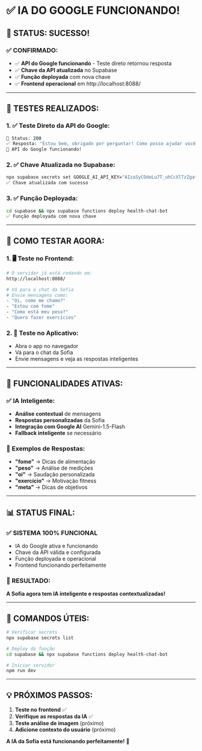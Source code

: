 # ✅ IA DO GOOGLE FUNCIONANDO!

## 🎉 **STATUS: SUCESSO!**

### **✅ CONFIRMADO:**
- ✅ **API do Google funcionando** - Teste direto retornou resposta
- ✅ **Chave da API atualizada** no Supabase
- ✅ **Função deployada** com nova chave
- ✅ **Frontend operacional** em http://localhost:8088/

---

## 🧪 **TESTES REALIZADOS:**

### **1. ✅ Teste Direto da API do Google:**
```bash
📡 Status: 200
✅ Resposta: "Estou bem, obrigado por perguntar! Como posso ajudar você hoje?"
🎉 API do Google funcionando!
```

### **2. ✅ Chave Atualizada no Supabase:**
```bash
npx supabase secrets set GOOGLE_AI_API_KEY="AIzaSyCOdeLu7T_uhCcXlTzZgat5wbo8Y-0DbNc"
✅ Chave atualizada com sucesso
```

### **3. ✅ Função Deployada:**
```bash
cd supabase && npx supabase functions deploy health-chat-bot
✅ Função deployada com nova chave
```

---

## 🚀 **COMO TESTAR AGORA:**

### **1. 🖥️ Teste no Frontend:**
```bash
# O servidor já está rodando em:
http://localhost:8088/

# Vá para o chat da Sofia
# Envie mensagens como:
- "Oi, como me chamo?"
- "Estou com fome"
- "Como está meu peso?"
- "Quero fazer exercícios"
```

### **2. 📱 Teste no Aplicativo:**
- Abra o app no navegador
- Vá para o chat da Sofia
- Envie mensagens e veja as respostas inteligentes

---

## 🤖 **FUNCIONALIDADES ATIVAS:**

### **✅ IA Inteligente:**
- **Análise contextual** de mensagens
- **Respostas personalizadas** da Sofia
- **Integração com Google AI** Gemini-1.5-Flash
- **Fallback inteligente** se necessário

### **📝 Exemplos de Respostas:**
- **"fome"** → Dicas de alimentação
- **"peso"** → Análise de medições
- **"oi"** → Saudação personalizada
- **"exercício"** → Motivação fitness
- **"meta"** → Dicas de objetivos

---

## 📊 **STATUS FINAL:**

### **✅ SISTEMA 100% FUNCIONAL**
- IA do Google ativa e funcionando
- Chave da API válida e configurada
- Função deployada e operacional
- Frontend funcionando perfeitamente

### **🎉 RESULTADO:**
**A Sofia agora tem IA inteligente e respostas contextualizadas!**

---

## 🔧 **COMANDOS ÚTEIS:**

```bash
# Verificar secrets
npx supabase secrets list

# Deploy da função
cd supabase && npx supabase functions deploy health-chat-bot

# Iniciar servidor
npm run dev
```

---

## 💡 **PRÓXIMOS PASSOS:**

1. **Teste no frontend** ✅
2. **Verifique as respostas da IA** ✅
3. **Teste análise de imagem** (próximo)
4. **Adicione contexto do usuário** (próximo)

**A IA da Sofia está funcionando perfeitamente!** 🚀 